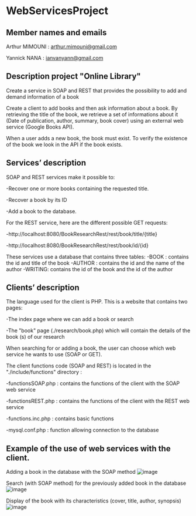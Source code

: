 # WebServicesProject

Member names and emails​
-----------------------------------
Arthur MIMOUNI : arthur.mimouni@gmail.com  

Yannick NANA : ianvanyann@gmail.com

Description project "Online Library"
----------------------------------
Create a service in SOAP and REST that provides the possibility to add and demand information of a book

Create a client to add books and then ask information about a book. By retrieving the title of the book, we retrieve a set of informations about it (Date of publication,
author, summary, book cover) using an external web service (Google Books API).

When a user adds a new book, the book must exist. To verify the existence of the book we look in the API if the book exists.

Services’ description 
-----------------------------------
SOAP and REST services make it possible to:


  -Recover one or more books containing the requested title.
  
  
  -Recover a book by its ID
  
  
  -Add a book to the database. 
  
For the REST service, here are the different possible GET requests:


  -http://localhost:8080/BookResearchRest/rest/book/title/{title}
  
  
  -http://localhost:8080/BookResearchRest/rest/book/id/{id} 

These services use a database that contains three tables:
  -BOOK : contains the id and title of the book
  -AUTHOR : contains the id and the name of the author
  -WRITING: contains the id of the book and the id of the author 

Clients’ description
-----------------------------------
The language used for the client is PHP. This is a website that contains two pages:


  -The index page where we can add a book or search
  
  
  -The "book" page (./research/book.php) which will contain the details of the book (s) of our research 
  

When searching for or adding a book, the user can choose which web service he wants to use (SOAP or GET).

The client functions code (SOAP and REST) is located in the "./include/functions" directory :


  -functionsSOAP.php : contains the functions of the client with the SOAP web service
  
  
  -functionsREST.php : contains the functions of the client with the REST web service
  
  
  -functions.inc.php : contains basic functions 
  
  
  -mysql.conf.php : function allowing connection to the database 

Example of the use of web services with the client. 
-----------------------------------
Adding a book in the database with the SOAP method 
![image](https://user-images.githubusercontent.com/60446421/113577839-33614800-9622-11eb-94d3-ffa81a16e02e.png)

Search (with SOAP method) for the previously added book in the database 
![image](https://user-images.githubusercontent.com/60446421/113577948-5e4b9c00-9622-11eb-9214-e68f40c0f1d0.png)

Display of the book with its characteristics (cover, title, author, synopsis) 
![image](https://user-images.githubusercontent.com/60446421/113578045-80ddb500-9622-11eb-9080-223511ed7421.png)
